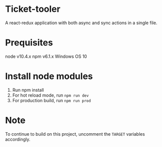 # Ticket-tooler
A react-redux application with both async and sync actions in a single file. 

# Prequisites
node v10.4.x
npm v6.1.x
Windows OS 10

# Install node modules
1. Run npm install
2. For hot reload mode, run `npm run dev`
3. For production build, run `npm run prod`

# Note
To continue to build on this project, uncomment the `TARGET` variables accordingly.